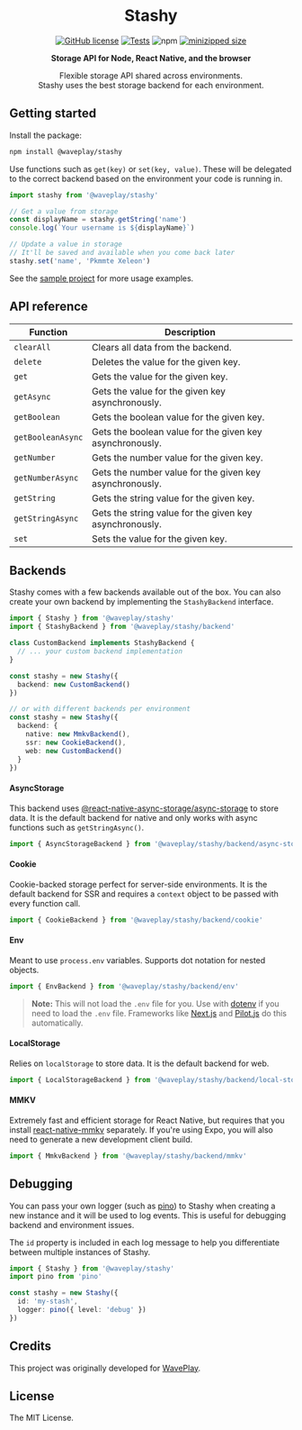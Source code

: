 <h1 align="center">Stashy</h1>

<div align="center">

[![GitHub license](https://img.shields.io/github/license/Wave-Play/stashy?style=flat)](https://github.com/Wave-Play/stashy/blob/main/LICENSE) [![Tests](https://github.com/Wave-Play/stashy/workflows/CI/badge.svg)](https://github.com/Wave-Play/stashy/actions) ![npm](https://img.shields.io/npm/v/@waveplay/stashy) [![minizipped size](https://badgen.net/bundlephobia/minzip/@waveplay/stashy)](https://bundlephobia.com/result?p=@waveplay/stashy)

**Storage API for Node, React Native, and the browser**

Flexible storage API shared across environments. <br/>Stashy uses the best storage backend for each environment.

</div>

## Getting started

Install the package:

```bash
npm install @waveplay/stashy
```

Use functions such as `get(key)` or `set(key, value)`. These will be delegated to the correct backend based on the environment your code is running in. 

```ts
import stashy from '@waveplay/stashy'

// Get a value from storage
const displayName = stashy.getString('name')
console.log(`Your username is ${displayName}`)

// Update a value in storage
// It'll be saved and available when you come back later
stashy.set('name', 'Pkmmte Xeleon')
```

See the [sample project](https://github.com/Wave-Play/stashy/tree/master/examples/basic-example) for more usage examples.

## API reference

| Function          | Description                                              |
| ----------------- | -------------------------------------------------------- |
| `clearAll`        | Clears all data from the backend.                        |
| `delete`          | Deletes the value for the given key.                     |
| `get`             | Gets the value for the given key.                        |
| `getAsync`        | Gets the value for the given key asynchronously.         |
| `getBoolean`      | Gets the boolean value for the given key.                |
| `getBooleanAsync` | Gets the boolean value for the given key asynchronously. |
| `getNumber`       | Gets the number value for the given key.                 |
| `getNumberAsync`  | Gets the number value for the given key asynchronously.  |
| `getString`       | Gets the string value for the given key.                 |
| `getStringAsync`  | Gets the string value for the given key asynchronously.  |
| `set`             | Sets the value for the given key.                        |

## Backends

Stashy comes with a few backends available out of the box. You can also create your own backend by implementing the `StashyBackend` interface.

```ts
import { Stashy } from '@waveplay/stashy'
import { StashyBackend } from '@waveplay/stashy/backend'

class CustomBackend implements StashyBackend {
  // ... your custom backend implementation
}

const stashy = new Stashy({
  backend: new CustomBackend()
})

// or with different backends per environment
const stashy = new Stashy({
  backend: {
    native: new MmkvBackend(),
    ssr: new CookieBackend(),
    web: new CustomBackend()
  }
})
```

#### AsyncStorage

This backend uses [@react-native-async-storage/async-storage](https://github.com/react-native-async-storage/async-storage) to store data. It is the default backend for native and only works with async functions such as `getStringAsync()`.

```ts
import { AsyncStorageBackend } from '@waveplay/stashy/backend/async-storage'
```

#### Cookie

Cookie-backed storage perfect for server-side environments. It is the default backend for SSR and requires a `context` object to be passed with every function call.

```ts
import { CookieBackend } from '@waveplay/stashy/backend/cookie'
```

#### Env

Meant to use `process.env` variables. Supports dot notation for nested objects. 

```ts
import { EnvBackend } from '@waveplay/stashy/backend/env'
```

> **Note:** This will not load the `.env` file for you. Use with [dotenv](https://github.com/motdotla/dotenv) if you need to load the `.env` file. Frameworks like [Next.js](https://nextjs.org/) and [Pilot.js](https://github.com/Wave-Play/pilot/) do this automatically.

#### LocalStorage

Relies on `localStorage` to store data. It is the default backend for web.

```ts
import { LocalStorageBackend } from '@waveplay/stashy/backend/local-storage'
```

#### MMKV

Extremely fast and efficient storage for React Native, but requires that you install [react-native-mmkv](https://github.com/mrousavy/react-native-mmkv) separately. If you're using Expo, you will also need to generate a new development client build.

```ts
import { MmkvBackend } from '@waveplay/stashy/backend/mmkv'
```

## Debugging

You can pass your own logger (such as [pino](https://github.com/pinojs/pino)) to Stashy when creating a new instance and it will be used to log events. This is useful for debugging backend and environment issues. 

The `id` property is included in each log message to help you differentiate between multiple instances of Stashy.

```ts
import { Stashy } from '@waveplay/stashy'
import pino from 'pino'

const stashy = new Stashy({
  id: 'my-stash',
  logger: pino({ level: 'debug' })
})
```

## Credits

This project was originally developed for [WavePlay](https://waveplay.com).

## License

The MIT License.
